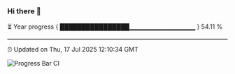 ### Hi there 👋

⏳ Year progress { ████████████████▁▁▁▁▁▁▁▁▁▁▁▁▁▁ } 54.11 %

---

⏰ Updated on Thu, 17 Jul 2025 12:10:34 GMT

![Progress Bar CI](https://github.com/liununu/liununu/workflows/Progress%20Bar%20CI/badge.svg)

